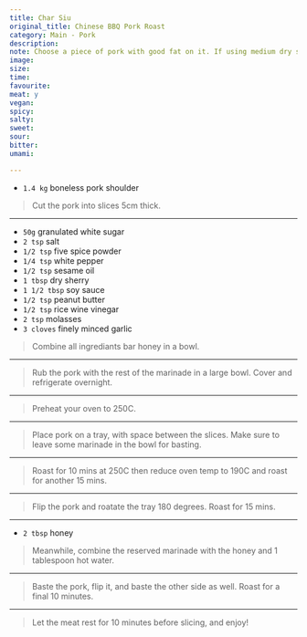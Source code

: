 ```yaml
---
title: Char Siu
original_title: Chinese BBQ Pork Roast
category: Main - Pork
description:
note: Choose a piece of pork with good fat on it. If using medium dry sherry, reduce the sugar.
image:
size:
time:
favourite:
meat: y
vegan:
spicy:
salty:
sweet:
sour:
bitter:
umami:

---
```


* `1.4 kg` boneless pork shoulder

>Cut the pork into slices 5cm thick.

---

* `50g` granulated white sugar
* `2 tsp` salt
* `1/2 tsp` five spice powder
* `1/4 tsp` white pepper
* `1/2 tsp` sesame oil
* `1 tbsp` dry sherry
* `1 1/2 tbsp` soy sauce
* `1/2 tsp` peanut butter
* `1/2 tsp` rice wine vinegar
* `2 tsp` molasses
* `3 cloves` finely minced garlic

>Combine all ingrediants bar honey in a bowl.

---

>Rub the pork with the rest of the marinade in a large bowl. Cover and refrigerate overnight.

---

>Preheat your oven to 250C.

---

>Place pork on a tray, with space between the slices. Make sure to leave some marinade in the bowl for basting.

---

>Roast for 10 mins at 250C then reduce oven temp to 190C and roast for another 15 mins.

---

>Flip the pork and roatate the tray 180 degrees. Roast for 15 mins.

---

* `2 tbsp` honey

>Meanwhile, combine the reserved marinade with the honey and 1 tablespoon hot water.

---

>Baste the pork, flip it, and baste the other side as well. Roast for a final 10 minutes.

---

>Let the meat rest for 10 minutes before slicing, and enjoy!